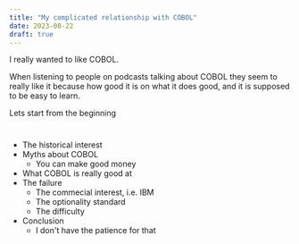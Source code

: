 ```yaml
---
title: "My complicated relationship with COBOL"
date: 2023-08-22
draft: true
---
```


I really wanted to like COBOL.

When listening to people on podcasts talking about COBOL they seem to really like it because how good it is on what it does good, and it is supposed to be easy to learn.

Lets start from the beginning

#

- The historical interest
- Myths about COBOL
  - You can make good money
- What COBOL is really good at
- The failure
  - The commecial interest, i.e. IBM
  - The optionality standard
  - The difficulty
- Conclusion
  - I don't have the patience for that
